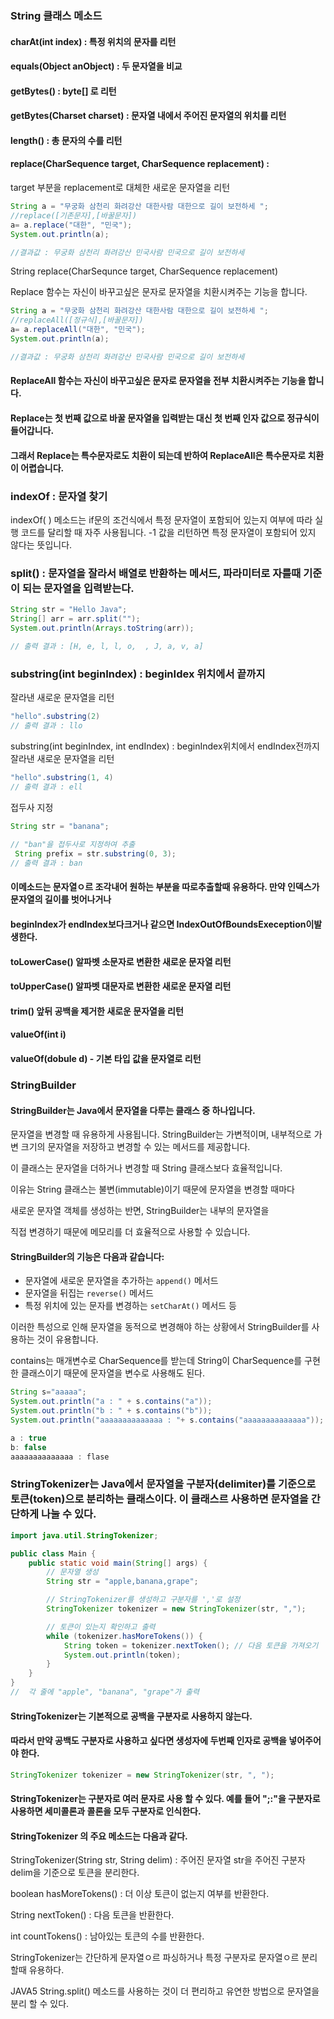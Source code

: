 ### String 클래스 메소드 
#### charAt(int index) : 특정 위치의 문자를 리턴 
#### equals(Object anObject) : 두 문자열을 비교
#### getBytes() : byte[] 로 리턴
#### getBytes(Charset charset) : 문자열 내에서 주어진 문자열의 위치를 리턴

#### length() : 총 문자의 수를 리턴
#### replace(CharSequence target, CharSequence replacement) : 
target 부분을 replacement로 대체한 새로운 문자열을 리턴 

```java
String a = "무궁화 삼천리 화려강산 대한사람 대한으로 길이 보전하세 ";	
//replace([기존문자],[바꿀문자])
a= a.replace("대한", "민국");	
System.out.println(a);

//결과값 : 무궁화 삼천리 화려강산 민국사람 민국으로 길이 보전하세
```

String replace(CharSequnce target, CharSequence replacement)

Replace 함수는 자신이 바꾸고싶은 문자로 문자열을 치환시켜주는 기능을 합니다.

```java
String a = "무궁화 삼천리 화려강산 대한사람 대한으로 길이 보전하세 ";	
//replaceAll([정규식],[바꿀문자])
a= a.replaceAll("대한", "민국");
System.out.println(a);

//결과값 : 무궁화 삼천리 화려강산 민국사람 민국으로 길이 보전하세
```
#### ReplaceAll 함수는 자신이 바꾸고싶은 문자로 문자열을 전부 치환시켜주는 기능을 합니다. 

#### Replace는 첫 번째 값으로 바꿀 문자열을 입력받는 대신 첫 번째 인자 값으로 정규식이 들어갑니다. 
#### 그래서 Replace는 특수문자로도 치환이 되는데 반하여 ReplaceAll은 특수문자로 치환이 어렵습니다.


### indexOf : 문자열 찾기 
indexOf( ) 메소드는 if문의 조건식에서 특정 문자열이 포함되어 있는지
 여부에 따라 실행 코드를 달리할 때 자주 사용됩니다. 
 -1 값을 리턴하면 특정 문자열이 포함되어 있지 않다는 뜻입니다.

### split() : 문자열을 잘라서 배열로 반환하는 메서드, 파라미터로 자를때 기준이 되는 문자열을 입력받는다.

```java
String str = "Hello Java";
String[] arr = arr.split("");
System.out.println(Arrays.toString(arr));

// 출력 결과 : [H, e, l, l, o,  , J, a, v, a]
```

### substring(int beginIndex) : beginIdex 위치에서 끝까지 
잘라낸 새로운 문자열을 리턴

```java
"hello".substring(2) 
// 출력 결과 : llo
```

substring(int beginIndex, int endIndex) : beginIndex위치에서 endIndex전까지 
잘라낸 새로운 문자열을 리턴

```java
"hello".substring(1, 4)
// 출력 결과 : ell
```
접두사 지정

```java
String str = "banana";
        
// "ban"을 접두사로 지정하여 추출
 String prefix = str.substring(0, 3);
// 출력 결과 : ban
```

#### 이메소드는 문자열ㅇ르 조각내어 원하는 부분을 따로추출할때 유용하다. 만약 인덱스가 문자열의 길이를 벗어나거나
#### beginIndex가 endIndex보다크거나 같으면 IndexOutOfBoundsExeception이발생한다.


#### toLowerCase() 알파벳 소문자로 변환한 새로운 문자열 리턴
#### toUpperCase() 알파벳 대문자로 변환한 새로운 문자열 리턴
#### trim() 앞뒤 공백을 제거한 새로운 문자열을 리턴
#### valueOf(int i) 
#### valueOf(dobule d) - 기본 타입 값을 문자열로 리턴

### StringBuilder

#### StringBuilder는 Java에서 문자열을 다루는 클래스 중 하나입니다. 
문자열을 변경할 때 유용하게 사용됩니다. StringBuilder는 가변적이며,
 내부적으로 가변 크기의 문자열을 저장하고 변경할 수 있는 메서드를 제공합니다. 

이 클래스는 문자열을 더하거나 변경할 때 String 클래스보다 효율적입니다. 

이유는 String 클래스는 불변(immutable)이기 때문에 문자열을 변경할 때마다 

새로운 문자열 객체를 생성하는 반면, StringBuilder는 내부의 문자열을 

직접 변경하기 때문에 메모리를 더 효율적으로 사용할 수 있습니다.

#### StringBuilder의 기능은 다음과 같습니다:

- 문자열에 새로운 문자열을 추가하는 `append()` 메서드
- 문자열을 뒤집는 `reverse()` 메서드
- 특정 위치에 있는 문자를 변경하는 `setCharAt()` 메서드 등

이러한 특성으로 인해 문자열을 동적으로 변경해야 하는 상황에서 
StringBuilder를 사용하는 것이 유용합니다.

contains는 매개변수로 CharSequence를 받는데 String이 CharSequence를 구현한 클래스이기 때문에 문자열을 변수로 사용해도 된다.


```java
String s="aaaaa";
System.out.println("a : " + s.contains("a"));
System.out.println("b : " + s.contains("b"));
System.out.println("aaaaaaaaaaaaaa : "+ s.contains("aaaaaaaaaaaaaa")); 

a : true
b: false
aaaaaaaaaaaaaa : flase

```
### StringTokenizer는 Java에서 문자열을 구분자(delimiter)를 기준으로 토큰(token)으로 분리하는 클래스이다. 이 클래스르 사용하면 문자열을 간단하게 나눌 수 있다.

```java
import java.util.StringTokenizer;

public class Main {
    public static void main(String[] args) {
        // 문자열 생성
        String str = "apple,banana,grape";

        // StringTokenizer를 생성하고 구분자를 ','로 설정
        StringTokenizer tokenizer = new StringTokenizer(str, ",");

        // 토큰이 있는지 확인하고 출력
        while (tokenizer.hasMoreTokens()) {
            String token = tokenizer.nextToken(); // 다음 토큰을 가져오기
            System.out.println(token);
        }
    }
}
//  각 줄에 "apple", "banana", "grape"가 출력

```

#### StringTokenizer는 기본적으로 공백을 구분자로 사용하지 않는다. 
#### 따라서 만약 공백도 구분자로 사용하고 싶다면 생성자에 두번째 인자로 공백을 넣어주어야 한다.

```java
StringTokenizer tokenizer = new StringTokenizer(str, ", ");

```

#### StringTokenizer는 구분자로 여러 문자로 사용 할 수 있다. 예를 들어 ";:"을 구분자로 사용하면 세미콜론과 콜론을 모두 구분자로 인식한다.
#### StringTokenizer 의 주요 메소드는 다음과 같다.

StringTokenizer(String str, String delim) : 주어진 문자열 str을 주어진 구분자 delim을 기준으로 토큰을 분리한다.

boolean hasMoreTokens() : 더 이상 토큰이 없는지 여부를 반환한다.

String nextToken() : 다음 토큰을 반환한다.

int countTokens() : 남아있는 토큰의 수를 반환한다.

StringTokenizer는 간단하게 문자열ㅇ르 파싱하거나 특정 구분자로 문자열ㅇ르 분리할때 유용하다. 

JAVA5 String.split() 메소드를 사용하는 것이 더 편리하고 유연한 방법으로 문자열을 분리 할 수 있다.

